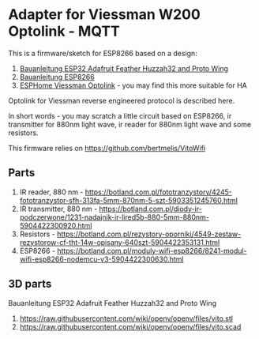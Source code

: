 # Adapter for Viessman W200 Optolink - MQTT

This is a firmware/sketch for ESP8266 based on a design:
1. [Bauanleitung ESP32 Adafruit Feather Huzzah32 and Proto Wing](https://github.com/openv/openv/wiki/Bauanleitung-ESP32-Adafruit-Feather-Huzzah32-and-Proto-Wing)
2. [Bauanleitung ESP8266](https://github.com/openv/openv/wiki/Bauanleitung-ESP8266)
3. [ESPHome Viessman Optolink](https://deploy-preview-2737--esphome.netlify.app/components/optolink.html) - you may find this more suitable for HA

Optolink for Viessman reverse engineered protocol is described here. 

In short words - you may scratch a little circuit based on ESP8266, ir transmitter for 880nm light wave, ir reader for 880nm light wave and some resistors.

This firmware relies on https://github.com/bertmelis/VitoWifi

## Parts
1. IR reader, 880 nm - https://botland.com.pl/fototranzystory/4245-fototranzystor-sfh-313fa-5mm-870nm-5-szt-5903351245760.html
2. IR transmitter, 880 nm - https://botland.com.pl/diody-ir-podczerwone/1231-nadajnik-ir-lired5b-880-5mm-880nm-5904422300920.html
3. Resistors - https://botland.com.pl/rezystory-oporniki/4549-zestaw-rezystorow-cf-tht-14w-opisany-640szt-5904422353131.html
4. ESP8266 - https://botland.com.pl/moduly-wifi-esp8266/8241-modul-wifi-esp8266-nodemcu-v3-5904422300630.html

## 3D parts
Bauanleitung ESP32 Adafruit Feather Huzzah32 and Proto Wing
1. https://raw.githubusercontent.com/wiki/openv/openv/files/vito.stl
2. https://raw.githubusercontent.com/wiki/openv/openv/files/vito.scad